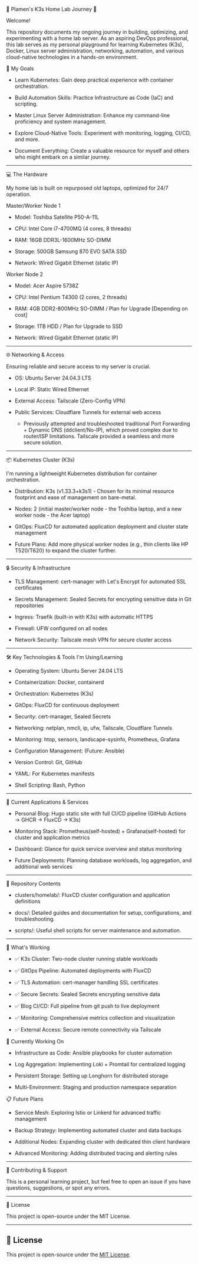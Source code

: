 🚀 Plamen's K3s Home Lab Journey 🚀

Welcome!

This repository documents my ongoing journey in building, optimizing, and experimenting with a home lab server. As an aspiring DevOps professional, this lab serves as my personal playground for learning Kubernetes (K3s), Docker, Linux server administration, networking, automation, and various cloud-native technologies in a hands-on environment.

🎯 My Goals

- Learn Kubernetes: Gain deep practical experience with container orchestration.

- Build Automation Skills: Practice Infrastructure as Code (IaC) and scripting.

- Master Linux Server Administration: Enhance my command-line proficiency and system management.

- Explore Cloud-Native Tools: Experiment with monitoring, logging, CI/CD, and more.

- Document Everything: Create a valuable resource for myself and others who might embark on a similar journey.


---

💻 The Hardware


My home lab is built on repurposed old laptops, optimized for 24/7 operation.

Master/Worker Node 1

- Model: Toshiba Satellite P50-A-11L

- CPU: Intel Core i7-4700MQ (4 cores, 8 threads)

- RAM: 16GB DDR3L-1600MHz SO-DIMM

- Storage: 500GB Samsung 870 EVO SATA SSD

- Network: Wired Gigabit Ethernet (static IP)

Worker Node 2

- Model: Acer Aspire 5738Z

- CPU: Intel Pentium T4300 (2 cores, 2 threads)

- RAM: 4GB DDR2-800MHz SO-DIMM / Plan for Upgrade [Depending on cost]

- Storage: 1TB HDD / Plan for Upgrade to SSD

- Network: Wired Gigabit Ethernet (static IP)


---

🌐 Networking & Access


Ensuring reliable and secure access to my server is crucial.


- OS: Ubuntu Server 24.04.3 LTS

- Local IP: Static Wired Ethernet

- External Access: Tailscale (Zero-Config VPN)

- Public Services: Cloudflare Tunnels for external web access
	- Previously attempted and troubleshooted traditional Port Forwarding + Dynamic DNS (ddclient/No-IP), which proved complex due to router/ISP limitations. Tailscale provided a seamless and more secure solution.



---

📦 Kubernetes Cluster (K3s)


I'm running a lightweight Kubernetes distribution for container orchestration.


- Distribution: K3s (v1.33.3+k3s1) - Chosen for its minimal resource footprint and ease of management on bare-metal.

- Nodes: 2 (initial master/worker node - the Toshiba laptop, and a new worker node - the Acer laptop)

- GitOps: FluxCD for automated application deployment and cluster state management

- Future Plans: Add more physical worker nodes (e.g., thin clients like HP T520/T620) to expand the cluster further.


---

🔒 Security & Infrastructure

- TLS Management: cert-manager with Let's Encrypt for automated SSL certificates

- Secrets Management: Sealed Secrets for encrypting sensitive data in Git repositories

- Ingress: Traefik (built-in with K3s) with automatic HTTPS

- Firewall: UFW configured on all nodes

- Network Security: Tailscale mesh VPN for secure cluster access


---

🛠️ Key Technologies & Tools I'm Using/Learning

- Operating System: Ubuntu Server 24.04 LTS

- Containerization: Docker, containerd

- Orchestration: Kubernetes (K3s)

- GitOps: FluxCD for continuous deployment

- Security: cert-manager, Sealed Secrets

- Networking: netplan, nmcli, ip, ufw, Tailscale, Cloudflare Tunnels

- Monitoring: htop, sensors, landscape-sysinfo, Prometheus, Grafana

- Configuration Management: (Future: Ansible)

- Version Control: Git, GitHub

- YAML: For Kubernetes manifests

- Shell Scripting: Bash, Python


---

🚀 Current Applications & Services

- Personal Blog: Hugo static site with full CI/CD pipeline (GitHub Actions → GHCR → FluxCD → K3s)

- Monitoring Stack: Prometheus(self-hosted) + Grafana(self-hosted) for cluster and application metrics

- Dashboard: Glance for quick service overview and status monitoring

- Future Deployments: Planning database workloads, log aggregation, and additional web services


---

📂 Repository Contents

- clusters/homelab/: FluxCD cluster configuration and application definitions

- docs/: Detailed guides and documentation for setup, configurations, and troubleshooting.

- scripts/: Useful shell scripts for server maintenance and automation.


---

🎯 What's Working

- ✅ K3s Cluster: Two-node cluster running stable workloads

- ✅ GitOps Pipeline: Automated deployments with FluxCD

- ✅ TLS Automation: cert-manager handling SSL certificates

- ✅ Secure Secrets: Sealed Secrets encrypting sensitive data

- ✅ Blog CI/CD: Full pipeline from git push to live deployment

- ✅ Monitoring: Comprehensive metrics collection and visualization

- ✅ External Access: Secure remote connectivity via Tailscale

🔄 Currently Working On

- Infrastructure as Code: Ansible playbooks for cluster automation

- Log Aggregation: Implementing Loki + Promtail for centralized logging

- Persistent Storage: Setting up Longhorn for distributed storage

- Multi-Environment: Staging and production namespace separation

📋 Future Plans

- Service Mesh: Exploring Istio or Linkerd for advanced traffic management

- Backup Strategy: Implementing automated cluster and data backups

- Additional Nodes: Expanding cluster with dedicated thin client hardware

- Advanced Monitoring: Adding distributed tracing and alerting rules


---

🤝 Contributing & Support


This is a personal learning project, but feel free to open an issue if you have questions, suggestions, or spot any errors.


---

📝 License


This project is open-source under the MIT License.

---

## 📝 License

This project is open-source under the [MIT License](LICENSE).
